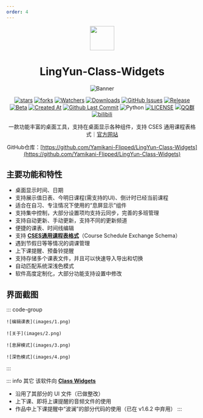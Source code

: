 ```yaml
---
order: 4
---
```


<div align="center">

<img src="/icon/LingYun-Class-Widgets.png" width="64"/>

# LingYun-Class-Widgets

<ArticleMetadata />

![Banner](images/banner.png)

[![stars](https://img.shields.io/github/stars/Yamikani-Flipped/LingYun-Class-Widgets?label=Stars)](https://github.com/Yamikani-Flipped/LingYun-Class-Widgets) [![forks](https://img.shields.io/github/forks/Yamikani-Flipped/LingYun-Class-Widgets?label=Forks)](https://github.com/Yamikani-Flipped/LingYun-Class-Widgets) [![Watchers](https://img.shields.io/github/watchers/Yamikani-Flipped/LingYun-Class-Widgets?style=social)](https://github.com/Yamikani-Flipped/LingYun-Class-Widgets/watchers) [![Downloads](https://img.shields.io/github/downloads/Yamikani-Flipped/LingYun-Class-Widgets/total?style=social&label=Downloads&logo=github)](https://github.com/Yamikani-Flipped/LingYun-Class-Widgets/releases/latest) [![GitHub Issues](https://img.shields.io/github/issues-search/Yamikani-Flipped/LingYun-Class-Widgets?query=is%3Aopen&style=flat&logo=github&label=Issues&color=%233fb950)](https://github.com/Yamikani-Flipped/LingYun-Class-Widgets/issues) [![Release](https://img.shields.io/github/v/release/Yamikani-Flipped/LingYun-Class-Widgets?style=flat&color=%233fb950&label=正式版)](https://github.com/Yamikani-Flipped/LingYun-Class-Widgets/releases/latest)  [![Beta](https://img.shields.io/github/v/release/Yamikani-Flipped/LingYun-Class-Widgets?include_prereleases&style=flat&label=测试版)](https://github.com/Yamikani-Flipped/LingYun-Class-Widgets/releases) [![Created At](https://img.shields.io/github/created-at/Yamikani-Flipped/LingYun-Class-Widgets)](https://github.com/Yamikani-Flipped/LingYun-Class-Widgets) [![Github Last Commit](https://img.shields.io/github/last-commit/Yamikani-Flipped/LingYun-Class-Widgets)](https://github.com/Yamikani-Flipped/LingYun-Class-Widgets/commits/main/) ![Python](https://img.shields.io/badge/Python-3776AB?logo=python&logoColor=white&style=flat) [![LICENSE](https://img.shields.io/badge/License-GPL--3.0-red.svg "LICENSE")](https://github.com/Yamikani-Flipped/LingYun-Class-Widgets/blob/main/LICENSE) [![QQ群](https://img.shields.io/badge/-QQ%E7%BE%A4%EF%BD%9C917509031-blue?style=flat&logo=QQ)](https://qm.qq.com/q/BDeDL7K8kE) [![bilibili](https://img.shields.io/badge/-UP%E4%B8%BB%EF%BD%9C%E7%8E%8B%E6%A3%8B%E7%88%B1%E7%A7%91%E6%8A%80-%23FB7299?style=flat&logo=bilibili)](https://space.bilibili.com/627622081)

一款功能丰富的桌面工具，支持在桌面显示各种组件，支持 CSES 通用课程表格式｜[官方网站](https://lingyun-6e2.pages.dev/)

GitHub仓库：[https://github.com/Yamikani-Flipped/LingYun-Class-Widgets](https://github.com/Yamikani-Flipped/LingYun-Class-Widgets)

</div>

## 主要功能和特性
- 桌面显示时间、日期
- 支持展示值日表、今明日课程(需支持的UI)、倒计时已经当前课程
- 适合在自习、专注情况下使用的“息屏显示”组件
- 支持集中控制，大部分设置项均支持云同步，完善的多班管理
- 支持自动更新、手动更新，支持不同的更新频道
- 便捷的课表、时间线编辑
- 支持 [**CSES通用课程表格式**](https://github.com/SmartTeachCN/CSES)（Course Schedule Exchange Schema）
- 遇到节假日等等情况的调课管理
- 上下课提醒、预备铃提醒
- 支持存储多个课表文件，并且可以快速导入导出和切换
- 自动匹配系统深浅色模式
- 软件高度定制化，大部分功能支持设置中修改

## 界面截图

::: code-group

```md:img [编辑课表]
![编辑课表](images/1.png)
```

```md:img [关于]
![关于](images/2.png)
```

```md:img [息屏模式]
![息屏模式](images/3.png)
```

```md:img [深色模式]
![深色模式](images/4.png)
```

:::

::: info 其它
该软件向 [**Class Widgets**](https://github.com/Class-Widgets/Class-Widgets)

- 沿用了其部分的 UI 文件（已做整改）
- 上下课、即将上课提醒的音频文件的使用
- 作品中上下课提醒中“波澜”的部分代码的使用（已在 v1.6.2 中弃用）
:::